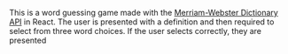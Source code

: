 This is a word guessing game made with the <a href="https://dictionaryapi.com/"> Merriam-Webster Dictionary API</a> in React. The user is presented with a definition and then required to select from three word choices. If the user selects correctly, they are presented 